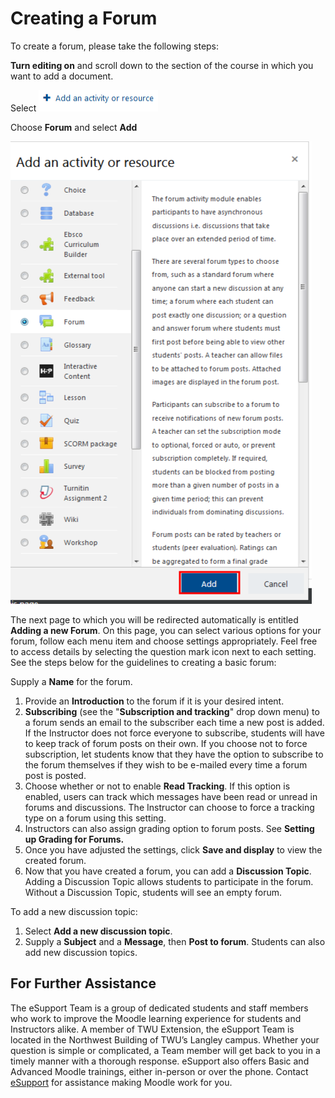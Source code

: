 # Creating a Forum

To create a forum, please take the following steps:

**Turn editing on** and scroll down to the section of the course in which you want to add a document.

Select ![](../.gitbook/assets/adding-documents-1-2.png)

Choose **Forum** and select **Add**

![](../.gitbook/assets/forum-1%20%281%29.png)

The next page to which you will be redirected automatically is entitled **Adding a new Forum**. On this page, you can select various options for your forum, follow each menu item and choose settings appropriately. Feel free to access details by selecting the question mark icon next to each setting. See the steps below for the guidelines to creating a basic forum:

Supply a **Name** for the forum.

1. Provide an **Introduction** to the forum if it is your desired intent.
2. **Subscribing** \(see the "**Subscription and tracking**" drop down menu\) to a forum sends an email to the subscriber each time a new post is added. If the Instructor does not force everyone to subscribe, students will have to keep track of forum posts on their own. If you choose not to force subscription, let students know that they have the option to subscribe to the forum themselves if they wish to be e-mailed every time a forum post is posted.
3. Choose whether or not to enable **Read Tracking**. If this option is enabled, users can track which messages have been read or unread in forums and discussions. The Instructor can choose to force a tracking type on a forum using this setting.
4. Instructors can also assign grading option to forum posts. See **Setting up Grading for Forums.**
5. Once you have adjusted the settings, click **Save and display** to view the created forum.
6. Now that you have created a forum, you can add a **Discussion Topic**. Adding a Discussion Topic allows students to participate in the forum. Without a Discussion Topic, students will see an empty forum.

To add a new discussion topic:

1. Select **Add a new discussion topic**.
2. Supply a **Subject** and a **Message**, then **Post to forum**. Students can also add new discussion topics.

## For Further Assistance

The eSupport Team is a group of dedicated students and staff members who work to improve the Moodle learning experience for students and Instructors alike. A member of TWU Extension, the eSupport Team is located in the Northwest Building of TWU’s Langley campus. Whether your question is simple or complicated, a Team member will get back to you in a timely manner with a thorough response. eSupport also offers Basic and Advanced Moodle trainings, either in-person or over the phone. Contact [eSupport](https://trinitywestern.teamdynamix.com/TDClient/Requests/ServiceDet?ID=16141) for assistance making Moodle work for you.

